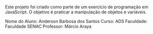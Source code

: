 Este projeto foi criado como parte de um exercício de programação em JavaScript. O objetivo é praticar a manipulação de objetos e variáveis.

Nome do Aluno: Anderson Barbosa dos Santos
Curso: ADS
Faculdade: Faculdade SENAC
Professor: Márcio Araya
